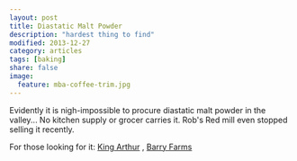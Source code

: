 ```yaml
---
layout: post
title: Diastatic Malt Powder
description: "hardest thing to find"
modified: 2013-12-27
category: articles
tags: [baking]
share: false
image:
  feature: mba-coffee-trim.jpg
---
```



Evidently it is nigh-impossible to procure diastatic malt powder in the valley... No kitchen supply or grocer carries it. Rob's Red mill even stopped selling it recently.

For those looking for it: 
[King Arthur](http://www.kingarthurflour.com/shop/items/diastatic-malt-powder-16-oz)
, 
[Barry Farms](http://www.amazon.com/Diastatic-Malt-Powder-1-lb/dp/B0001AVRRE)
